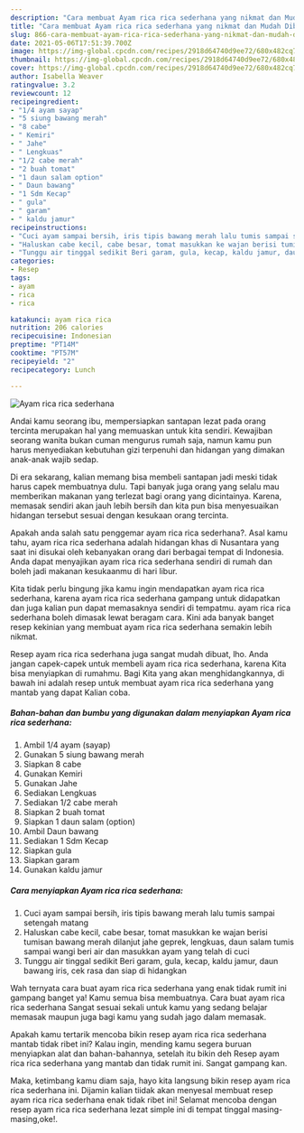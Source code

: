 ```yaml
---
description: "Cara membuat Ayam rica rica sederhana yang nikmat dan Mudah Dibuat"
title: "Cara membuat Ayam rica rica sederhana yang nikmat dan Mudah Dibuat"
slug: 866-cara-membuat-ayam-rica-rica-sederhana-yang-nikmat-dan-mudah-dibuat
date: 2021-05-06T17:51:39.700Z
image: https://img-global.cpcdn.com/recipes/2918d64740d9ee72/680x482cq70/ayam-rica-rica-sederhana-foto-resep-utama.jpg
thumbnail: https://img-global.cpcdn.com/recipes/2918d64740d9ee72/680x482cq70/ayam-rica-rica-sederhana-foto-resep-utama.jpg
cover: https://img-global.cpcdn.com/recipes/2918d64740d9ee72/680x482cq70/ayam-rica-rica-sederhana-foto-resep-utama.jpg
author: Isabella Weaver
ratingvalue: 3.2
reviewcount: 12
recipeingredient:
- "1/4 ayam sayap"
- "5 siung bawang merah"
- "8 cabe"
- " Kemiri"
- " Jahe"
- " Lengkuas"
- "1/2 cabe merah"
- "2 buah tomat"
- "1 daun salam option"
- " Daun bawang"
- "1 Sdm Kecap"
- " gula"
- " garam"
- " kaldu jamur"
recipeinstructions:
- "Cuci ayam sampai bersih, iris tipis bawang merah lalu tumis sampai setengah matang"
- "Haluskan cabe kecil, cabe besar, tomat masukkan ke wajan berisi tumisan bawang merah dilanjut jahe geprek, lengkuas, daun salam tumis sampai wangi beri air dan masukkan ayam yang telah di cuci"
- "Tunggu air tinggal sedikit Beri garam, gula, kecap, kaldu jamur, daun bawang iris, cek rasa dan siap di hidangkan"
categories:
- Resep
tags:
- ayam
- rica
- rica

katakunci: ayam rica rica 
nutrition: 206 calories
recipecuisine: Indonesian
preptime: "PT14M"
cooktime: "PT57M"
recipeyield: "2"
recipecategory: Lunch

---
```



![Ayam rica rica sederhana](https://img-global.cpcdn.com/recipes/2918d64740d9ee72/680x482cq70/ayam-rica-rica-sederhana-foto-resep-utama.jpg)

Andai kamu seorang ibu, mempersiapkan santapan lezat pada orang tercinta merupakan hal yang memuaskan untuk kita sendiri. Kewajiban seorang  wanita bukan cuman mengurus rumah saja, namun kamu pun harus menyediakan kebutuhan gizi terpenuhi dan hidangan yang dimakan anak-anak wajib sedap.

Di era  sekarang, kalian memang bisa membeli santapan jadi meski tidak harus capek membuatnya dulu. Tapi banyak juga orang yang selalu mau memberikan makanan yang terlezat bagi orang yang dicintainya. Karena, memasak sendiri akan jauh lebih bersih dan kita pun bisa menyesuaikan hidangan tersebut sesuai dengan kesukaan orang tercinta. 



Apakah anda salah satu penggemar ayam rica rica sederhana?. Asal kamu tahu, ayam rica rica sederhana adalah hidangan khas di Nusantara yang saat ini disukai oleh kebanyakan orang dari berbagai tempat di Indonesia. Anda dapat menyajikan ayam rica rica sederhana sendiri di rumah dan boleh jadi makanan kesukaanmu di hari libur.

Kita tidak perlu bingung jika kamu ingin mendapatkan ayam rica rica sederhana, karena ayam rica rica sederhana gampang untuk didapatkan dan juga kalian pun dapat memasaknya sendiri di tempatmu. ayam rica rica sederhana boleh dimasak lewat beragam cara. Kini ada banyak banget resep kekinian yang membuat ayam rica rica sederhana semakin lebih nikmat.

Resep ayam rica rica sederhana juga sangat mudah dibuat, lho. Anda jangan capek-capek untuk membeli ayam rica rica sederhana, karena Kita bisa menyiapkan di rumahmu. Bagi Kita yang akan menghidangkannya, di bawah ini adalah resep untuk membuat ayam rica rica sederhana yang mantab yang dapat Kalian coba.

<!--inarticleads1-->

##### Bahan-bahan dan bumbu yang digunakan dalam menyiapkan Ayam rica rica sederhana:

1. Ambil 1/4 ayam (sayap)
1. Gunakan 5 siung bawang merah
1. Siapkan 8 cabe
1. Gunakan  Kemiri
1. Gunakan  Jahe
1. Sediakan  Lengkuas
1. Sediakan 1/2 cabe merah
1. Siapkan 2 buah tomat
1. Siapkan 1 daun salam (option)
1. Ambil  Daun bawang
1. Sediakan 1 Sdm Kecap
1. Siapkan  gula
1. Siapkan  garam
1. Gunakan  kaldu jamur




<!--inarticleads2-->

##### Cara menyiapkan Ayam rica rica sederhana:

1. Cuci ayam sampai bersih, iris tipis bawang merah lalu tumis sampai setengah matang
1. Haluskan cabe kecil, cabe besar, tomat masukkan ke wajan berisi tumisan bawang merah dilanjut jahe geprek, lengkuas, daun salam tumis sampai wangi beri air dan masukkan ayam yang telah di cuci
1. Tunggu air tinggal sedikit Beri garam, gula, kecap, kaldu jamur, daun bawang iris, cek rasa dan siap di hidangkan




Wah ternyata cara buat ayam rica rica sederhana yang enak tidak rumit ini gampang banget ya! Kamu semua bisa membuatnya. Cara buat ayam rica rica sederhana Sangat sesuai sekali untuk kamu yang sedang belajar memasak maupun juga bagi kamu yang sudah jago dalam memasak.

Apakah kamu tertarik mencoba bikin resep ayam rica rica sederhana mantab tidak ribet ini? Kalau ingin, mending kamu segera buruan menyiapkan alat dan bahan-bahannya, setelah itu bikin deh Resep ayam rica rica sederhana yang mantab dan tidak rumit ini. Sangat gampang kan. 

Maka, ketimbang kamu diam saja, hayo kita langsung bikin resep ayam rica rica sederhana ini. Dijamin kalian tiidak akan menyesal membuat resep ayam rica rica sederhana enak tidak ribet ini! Selamat mencoba dengan resep ayam rica rica sederhana lezat simple ini di tempat tinggal masing-masing,oke!.

